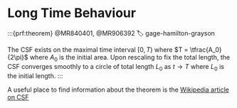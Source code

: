 # Long Time Behaviour

:::{prf:theorem} @MR840401, @MR906392
:label: gage-hamilton-grayson

The CSF exists on the maximal time interval $[0, T)$ where $T = \tfrac{A_0}{2\pi}$ where $A_0$ is the initial area. Upon rescaling to fix the total length, the CSF converges smoothly to a circle of total length $L_0$ as $t \to T$ where $L_0$ is the initial length.
:::

A useful place to find information about the theorem is the [Wikipedia article on CSF](https://en.wikipedia.org/wiki/Curve-shortening_flow#Gage%E2%80%93Hamilton%E2%80%93Grayson_theorem)
